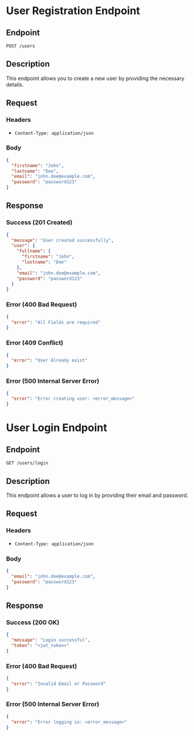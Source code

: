# User Registration Endpoint

## Endpoint
`POST /users`

## Description
This endpoint allows you to create a new user by providing the necessary details.

## Request
### Headers
- `Content-Type: application/json`

### Body
```json
{
  "firstname": "John",
  "lastname": "Doe",
  "email": "john.doe@example.com",
  "password": "password123"
}
```

## Response
### Success (201 Created)
```json
{
  "message": "User created successfully",
  "user": {
    "fullname": {
      "firstname": "John",
      "lastname": "Doe"
    },
    "email": "john.doe@example.com",
    "password": "password123"
  }
}
```

### Error (400 Bad Request)
```json
{
  "error": "All Fields are required"
}
```

### Error (409 Conflict)
```json
{
  "error": "User Already exist"
}
```

### Error (500 Internal Server Error)
```json
{
  "error": "Error creating user: <error_message>"
}
```

# User Login Endpoint

## Endpoint
`GET /users/login`

## Description
This endpoint allows a user to log in by providing their email and password.

## Request
### Headers
- `Content-Type: application/json`

### Body
```json
{
  "email": "john.doe@example.com",
  "password": "password123"
}
```

## Response
### Success (200 OK)
```json
{
  "message": "Login successful",
  "token": "<jwt_token>"
}
```

### Error (400 Bad Request)
```json
{
  "error": "Invalid Email or Password"
}
```

### Error (500 Internal Server Error)
```json
{
  "error": "Error logging in: <error_message>"
}
```
